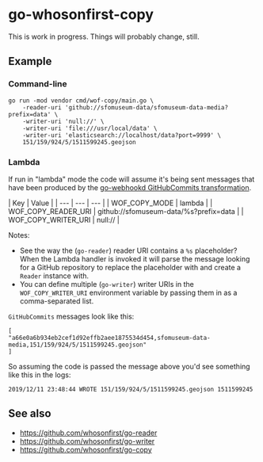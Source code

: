 # go-whosonfirst-copy

This is work in progress. Things will probably change, still.

## Example

### Command-line

```
go run -mod vendor cmd/wof-copy/main.go \
	-reader-uri 'github://sfomuseum-data/sfomuseum-data-media?prefix=data' \
	-writer-uri 'null://' \
	-writer-uri 'file:///usr/local/data' \
	-writer-uri 'elasticsearch://localhost/data?port=9999' \	
	151/159/924/5/1511599245.geojson
```

### Lambda

If run in "lambda" mode the code will assume it's being sent messages that have been produced by the [go-webhookd GitHubCommits transformation](https://github.com/whosonfirst/go-webhookd/#githubcommits). 

| Key | Value |
| --- | --- | --- |
| WOF_COPY_MODE | lambda |
| WOF_COPY_READER_URI | github://sfomuseum-data/%s?prefix=data |
| WOF_COPY_WRITER_URI | null:// |

Notes:

* See the way the (`go-reader`) reader URI contains a `%s` placeholder? When the Lambda handler is invoked it will parse the message looking for a GitHub repository to replace the placeholder with and create a `Reader` instance with.
* You can define multiple (`go-writer`) writer URIs in the `WOF_COPY_WRITER_URI` environment variable by passing them in as a comma-separated list.

`GitHubCommits` messages look like this:

```
[
"a66e0a6b934eb2cef1d92effb2aee1875534d454,sfomuseum-data-media,151/159/924/5/1511599245.geojson"
]
```

So assuming the code is passed the message above you'd see something like this in the logs:

```
2019/12/11 23:48:44 WROTE 151/159/924/5/1511599245.geojson 1511599245
```

## See also

* https://github.com/whosonfirst/go-reader
* https://github.com/whosonfirst/go-writer
* https://github.com/whosonfirst/go-copy
